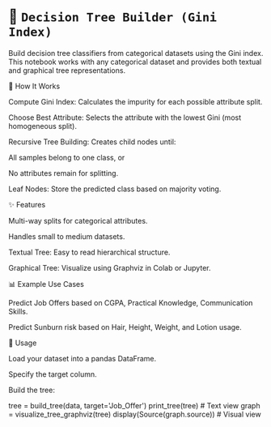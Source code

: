 # **🧩 `Decision Tree Builder (Gini Index)`**

Build decision tree classifiers from categorical datasets using the Gini index. This notebook works with any categorical dataset and provides both textual and graphical tree representations.

🚀 How It Works

Compute Gini Index: Calculates the impurity for each possible attribute split.

Choose Best Attribute: Selects the attribute with the lowest Gini (most homogeneous split).

Recursive Tree Building: Creates child nodes until:

All samples belong to one class, or

No attributes remain for splitting.

Leaf Nodes: Store the predicted class based on majority voting.

✨ Features

Multi-way splits for categorical attributes.

Handles small to medium datasets.

Textual Tree: Easy to read hierarchical structure.

Graphical Tree: Visualize using Graphviz in Colab or Jupyter.

📊 Example Use Cases

Predict Job Offers based on CGPA, Practical Knowledge, Communication Skills.

Predict Sunburn risk based on Hair, Height, Weight, and Lotion usage.

🔧 Usage

Load your dataset into a pandas DataFrame.

Specify the target column.

Build the tree:

tree = build_tree(data, target='Job_Offer')
print_tree(tree)          # Text view
graph = visualize_tree_graphviz(tree)
display(Source(graph.source))  # Visual view
